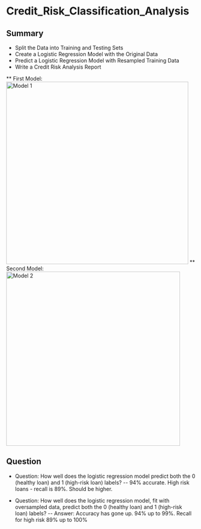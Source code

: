 # **Credit_Risk_Classification_Analysis**

## Summary
- Split the Data into Training and Testing Sets
- Create a Logistic Regression Model with the Original Data
- Predict a Logistic Regression Model with Resampled Training Data
- Write a Credit Risk Analysis Report

** First Model:
<img width="485" alt="Model 1" src="https://github.com/pjgill010/Credit_Risk_Classification_Analysis/assets/118948437/acef8fa9-6fc9-4fa2-8d16-f2f11daa1fda">
** Second Model:
<img width="463" alt="Model 2" src="https://github.com/pjgill010/Credit_Risk_Classification_Analysis/assets/118948437/482d8fd6-fe85-4bd0-9049-c22c6772b5ab">

## Question
- Question: How well does the logistic regression model predict both the 0 (healthy loan) and 1 (high-risk loan) labels?
-- 94% accurate. High risk loans - recall is 89%. Should be higher.

- Question: How well does the logistic regression model, fit with oversampled data, predict both the 0 (healthy loan) and 1 (high-risk loan) labels?
-- Answer: Accuracy has gone up. 94% up to 99%. Recall for high risk 89% up to 100%
